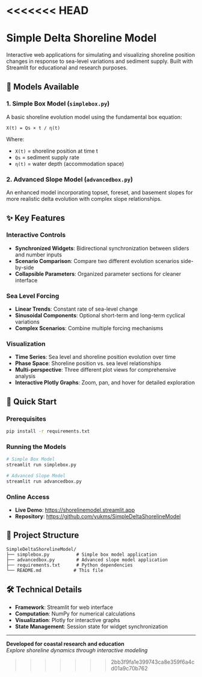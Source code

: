 <<<<<<< HEAD
=======
# Simple Delta Shoreline Model

Interactive web applications for simulating and visualizing shoreline position changes in response to sea-level variations and sediment supply. Built with Streamlit for educational and research purposes.

## 🌊 Models Available

### 1. Simple Box Model (`simplebox.py`)
A basic shoreline evolution model using the fundamental box equation:
```
X(t) = Qs × t / η(t)
```
Where:
- `X(t)` = shoreline position at time t
- `Qs` = sediment supply rate
- `η(t)` = water depth (accommodation space)

### 2. Advanced Slope Model (`advancedbox.py`)
An enhanced model incorporating topset, foreset, and basement slopes for more realistic delta evolution with complex slope relationships.

## ✨ Key Features

### Interactive Controls
- **Synchronized Widgets**: Bidirectional synchronization between sliders and number inputs
- **Scenario Comparison**: Compare two different evolution scenarios side-by-side
- **Collapsible Parameters**: Organized parameter sections for cleaner interface

### Sea Level Forcing
- **Linear Trends**: Constant rate of sea-level change
- **Sinusoidal Components**: Optional short-term and long-term cyclical variations
- **Complex Scenarios**: Combine multiple forcing mechanisms

### Visualization
- **Time Series**: Sea level and shoreline position evolution over time
- **Phase Space**: Shoreline position vs. sea level relationships
- **Multi-perspective**: Three different plot views for comprehensive analysis
- **Interactive Plotly Graphs**: Zoom, pan, and hover for detailed exploration

## 🚀 Quick Start

### Prerequisites
```bash
pip install -r requirements.txt
```

### Running the Models
```bash
# Simple Box Model
streamlit run simplebox.py

# Advanced Slope Model  
streamlit run advancedbox.py
```

### Online Access
- **Live Demo**: https://shorelinemodel.streamlit.app
- **Repository**: https://github.com/yukms/SimpleDeltaShorelineModel


## 📁 Project Structure

```
SimpleDeltaShorelineModel/
├── simplebox.py          # Simple box model application
├── advancedbox.py        # Advanced slope model application
├── requirements.txt      # Python dependencies
└── README.md            # This file
```

## 🛠️ Technical Details

- **Framework**: Streamlit for web interface
- **Computation**: NumPy for numerical calculations
- **Visualization**: Plotly for interactive graphs
- **State Management**: Session state for widget synchronization


---

**Developed for coastal research and education**  
*Explore shoreline dynamics through interactive modeling*
>>>>>>> 2bb3f9fa1e399743ca8e359f6a4cd01a9c70b762
